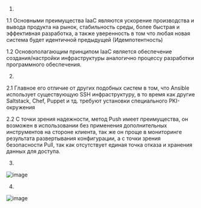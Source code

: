 1.
1.1 Основными преимущества IaaC являются ускорение производства и вывода продукта на рынок, стабильность среды, более быстрая и эффективная разработка, а также уверенность в том что любая новая система будет идентичной предыдущей (Идемпотентность)

1.2 Основополагающим принципом IaaC является обеспечение создания/настройки инфраструктуры аналогично процессу разработки программного обеспечения.

2.
2.1 Главное его отличие от других подобных систем в том, что Ansible использует существующую SSH инфраструктуру, в то время как другие Saltstack, Chef, Puppet и тд. требуют установки специального PKI-окружения

2.2 С точки зрения надежности, метод Push имеет преимущества, он возможен в использовании без применения дополнительных инструментов на стороне клиента, так же он проще в мониторинге результата развертывания конфигурации, а с точки зрения безопасности Pull, так как отсутствует единая точка отказа и хранения данных для доступа.



3.
![image](https://github.com/inyushov/devops-netology/assets/127683348/7e3b4f07-b210-47e1-8ec6-dad8eecd2111)


4.
![image](https://github.com/inyushov/devops-netology/assets/127683348/e33918be-f24c-4881-8c0b-d2a73cf7e1f5)


